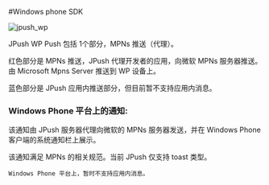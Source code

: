 #Windows phone SDK

![jpush_wp](../image/jpush_wp.png)

JPush WP Push 包括 1个部分，MPNs 推送（代理）。

红色部分是 MPNs 推送，JPush 代理开发者的应用，向微软 MPNs 服务器推送。由 Microsoft Mpns Server 推送到 WP 设备上。

蓝色部分是 JPush 应用内推送部分，但目前暂不支持应用内消息。

### Windows Phone 平台上的通知:

该通知由 JPush 服务器代理向微软的 MPNs 服务器发送，并在 Windows Phone 客户端的系统通知栏上展示。

该通知满足 MPNs 的相关规范。当前 JPush 仅支持 toast 类型。

```
Windows Phone 平台上，暂时不支持应用内消息。
```